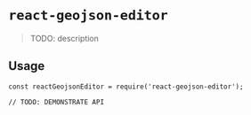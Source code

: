 # `react-geojson-editor`

> TODO: description

## Usage

```
const reactGeojsonEditor = require('react-geojson-editor');

// TODO: DEMONSTRATE API
```
